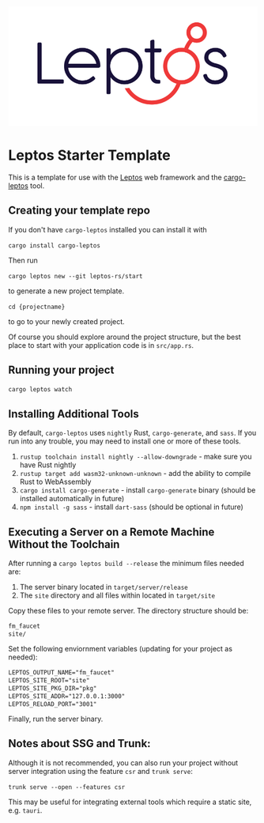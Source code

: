 <picture>
    <source srcset="https://raw.githubusercontent.com/leptos-rs/leptos/main/docs/logos/Leptos_logo_Solid_White.svg" media="(prefers-color-scheme: dark)">
    <img src="https://raw.githubusercontent.com/leptos-rs/leptos/main/docs/logos/Leptos_logo_RGB.svg" alt="Leptos Logo">
</picture>

# Leptos Starter Template

This is a template for use with the [Leptos](https://github.com/leptos-rs/leptos) web framework and the [cargo-leptos](https://github.com/akesson/cargo-leptos) tool.

## Creating your template repo

If you don't have `cargo-leptos` installed you can install it with

`cargo install cargo-leptos`

Then run

`cargo leptos new --git leptos-rs/start`

to generate a new project template.

`cd {projectname}`

to go to your newly created project.

Of course you should explore around the project structure, but the best place to start with your application code is in `src/app.rs`.

## Running your project

`cargo leptos watch`

## Installing Additional Tools

By default, `cargo-leptos` uses `nightly` Rust, `cargo-generate`, and `sass`. If you run into any trouble, you may need to install one or more of these tools.

1. `rustup toolchain install nightly --allow-downgrade` - make sure you have Rust nightly
2. `rustup target add wasm32-unknown-unknown` - add the ability to compile Rust to WebAssembly
3. `cargo install cargo-generate` - install `cargo-generate` binary (should be installed automatically in future)
4. `npm install -g sass` - install `dart-sass` (should be optional in future)

## Executing a Server on a Remote Machine Without the Toolchain
After running a `cargo leptos build --release` the minimum files needed are:

1. The server binary located in `target/server/release`
2. The `site` directory and all files within located in `target/site`

Copy these files to your remote server. The directory structure should be:
```text
fm_faucet
site/
```
Set the following enviornment variables (updating for your project as needed):
```text
LEPTOS_OUTPUT_NAME="fm_faucet"
LEPTOS_SITE_ROOT="site"
LEPTOS_SITE_PKG_DIR="pkg"
LEPTOS_SITE_ADDR="127.0.0.1:3000"
LEPTOS_RELOAD_PORT="3001"
```
Finally, run the server binary.

## Notes about SSG and Trunk:
Although it is not recommended, you can also run your project without server integration using the feature `csr` and `trunk serve`:

`trunk serve --open --features csr`

This may be useful for integrating external tools which require a static site, e.g. `tauri`.
